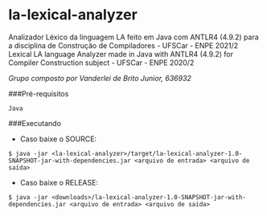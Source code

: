 # la-lexical-analyzer
Analizador Léxico da linguagem LA feito em Java com ANTLR4 (4.9.2) para a disciplina de Construção de Compiladores - UFSCar - ENPE 2021/2
Lexical LA language Analyzer made in Java with ANTLR4 (4.9.2) for Compiler Construction subject - UFSCar - ENPE 2020/2

*Grupo composto por Vanderlei de Brito Junior, 636932*

###Pré-requisitos
```
Java
```

###Executando
* Caso baixe o SOURCE:
```
$ java -jar <la-lexical-analyzer>/target/la-lexical-analyzer-1.0-SNAPSHOT-jar-with-dependencies.jar <arquivo de entrada> <arquivo de saída>
```

* Caso baixe o RELEASE:
```
$ java -jar <downloads>/la-lexical-analyzer-1.0-SNAPSHOT-jar-with-dependencies.jar <arquivo de entrada> <arquivo de saída>
```